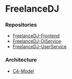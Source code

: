 # FreelanceDJ

### Repositories
* [FreelanceDJ-Frontend](https://github.com/SteijnPloegmakers/FreelanceDJ-Frontend)
* [FreelanceDJ-DjService](https://github.com/SteijnPloegmakers/FreelanceDJ-DjService)
* [FreelanceDJ-UserService](https://github.com/SteijnPloegmakers/FreelanceDJ-UserService)

### Architecture
* [C4-Model](https://github.com/SteijnPloegmakers/FreelanceDJ/wiki/C4-Model)
